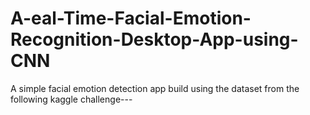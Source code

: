 # A-eal-Time-Facial-Emotion-Recognition-Desktop-App-using-CNN
A simple facial emotion detection app build using the dataset from the following kaggle challenge---

